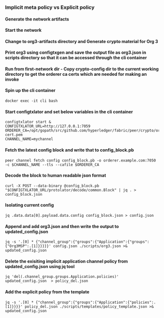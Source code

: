 ### Implicit meta policy vs Explicit policy


#### Generate the network artifacts
#### Start the network
#### Change to org3-artifacts directory and Generate crypto material for Org 3
#### Print org3 using configtxgen and save the output file as org3.json in scripts directory so that it can be accessed through the cli container
#### Run from first-network dir - Copy crypto-config dir to the current working directory to get the orderer ca certs which are needed for making an invoke
#### Spin up the cli container
``` docker exec -it cli bash ```
#### Start configtxlator and set below variables in the cli container
```
configtxlator start &
CONFIGTXLATOR_URL=http://127.0.0.1:7059
ORDERER_CA=/opt/gopath/src/github.com/hyperledger/fabric/peer/crypto/ordererOrganizations/example.com/orderers/orderer.example.com/msp/tlscacerts/tlsca.example.com-cert.pem
CHANNEL_NAME=mychannel
```

#### Fetch the latest config block and write that to config_block.pb
``` peer channel fetch config config_block.pb -o orderer.example.com:7050 -c $CHANNEL_NAME --tls --cafile $ORDERER_CA ```

#### Decode the block to human readable json format
``` curl -X POST --data-binary @config_block.pb "$CONFIGTXLATOR_URL/protolator/decode/common.Block" | jq . > config_block.json ```

#### Isolating current config
``` jq .data.data[0].payload.data.config config_block.json > config.json ```

#### Append and add org3.json and then write the output to updated_config.json
``` jq -s '.[0] * {"channel_group":{"groups":{"Application":{"groups": {"Org3MSP":.[1]}}}}}' config.json ./scripts/org3.json >& updated_config.json ```

#### Delete the exisiting implicit application channel policy from updated_config.json using jq tool
``` jq 'del(.channel_group.groups.Application.policies)' updated_config.json  > policy_del.json ```

#### Add the explicit policy from the template 
``` jq -s '.[0] * {"channel_group":{"groups":{"Application":{"policies":.[1]}}}}' policy_del.json ./scripts/templates/policy_template.json >& updated_config.json ```

